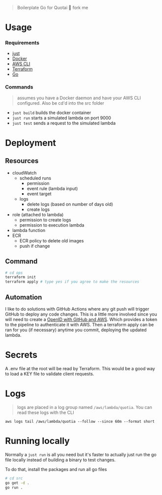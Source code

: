 > Boilerplate Go for Quotai 🍴 fork me

# Usage
### Requirements
- [just](https://github.com/casey/just)
- [Docker](https://docs.docker.com/engine/install)
- [AWS CLI](https://docs.aws.amazon.com/cli/latest/userguide/getting-started-install.html)
- [Terraform](https://developer.hashicorp.com/terraform/downloads)
- [Go](https://go.dev/doc/install)

### Commands
> assumes you have a Docker daemon and have your AWS CLI configured. Also be cd'd into the src folder
- `just build` builds the docker container
- `just run` starts a simulated lambda on port 9000
- `just test` sends a request to the simulated lambda

# Deployment
## Resources
- cloudWatch
  - scheduled runs
    - permission
    - event rule (lambda input)
    - event target
  - logs
    - delete logs (based on number of days old)
    - create logs	 
- role (attached to lambda)
  - permission to create logs 
  - permission to execution lambda
- lambda function
- ECR
  - ECR policy to delete old images
  - push if change

## Command
```sh
# cd ops
terraform init
terraform apply # type yes if you agree to make the resources
```

## Automation
I like to do solutions with GitHub Actions where any git push will trigger GitHub to deploy any code changes. This is a little more involved since you will need to create a [OpenID with GitHub and AWS](https://docs.github.com/en/actions/deployment/security-hardening-your-deployments/configuring-openid-connect-in-amazon-web-services). Which provides a token to the pipeline to authenticate it with AWS. Then a terraform apply can be ran for you (if necessary) anytime you commit, deploying the updated lambda.

# Secrets
A .env file at the root will be read by Terraform. This would be a good way to load a KEY file to validate client requests.

# Logs
> logs are placed in a log group named `/aws/lambda/quotia`. You can read these logs with the CLI

`aws logs tail /aws/lambda/quotia --follow --since 60m --format short`


# Running locally
Normally a `just run` is all you need but it's faster to actually just run the go file locally instead of building a binary to test changes. 

To do that, install the packages and run all go files
```sh
# cd src
go get -d .
go run .
```